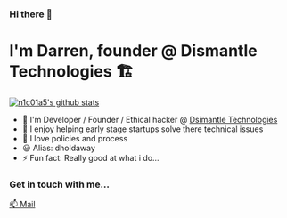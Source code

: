 ### Hi there 👋
# I'm Darren, founder @ Dismantle Technologies 🏗️

[![n1c01a5's github stats](https://github-readme-stats.vercel.app/api?username=dholdaway&show_icons=true&theme=radical&hide=stars)](https://github.com/dholdaway/)
- 🤖 I'm Developer / Founder / Ethical hacker @ [Dsimantle Technologies](https://dismantle.io)
- 🌱 I enjoy helping early stage startups solve there technical issues 
- 👯 I love policies and process
- 😃 Alias: dholdaway
- ⚡ Fun fact: Really good at what i do...

### Get in touch with me...

[📫 Mail](mailto://darren@dismantle.io)